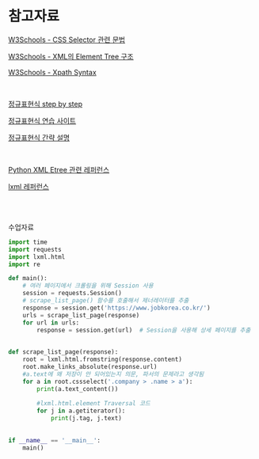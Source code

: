 # 참고자료

[W3Schools - CSS Selector 관련 문법](https://www.w3schools.com/cssref/css_selectors.asp)

[W3Schools - XML의 Element Tree 구조](https://www.w3schools.com/xml/xml_tree.asp)

[W3Schools - Xpath Syntax](https://www.w3schools.com/xml/xpath_syntax.asp)

<br>

[정규표현식 step by step](https://regexone.com/)

[정규표현식 연습 사이트](https://regexr.com/)

[정규표현식 간략 설명](https://hamait.tistory.com/342)

<br>

[Python XML Etree 관련 레퍼런스](https://docs.python.org/ko/3/library/xml.etree.elementtree.html#elementtree-objects)

[lxml 레퍼런스](https://lxml.de/)

<br>

<br>

수업자료

```python
import time
import requests
import lxml.html
import re

def main():
    # 여러 페이지에서 크롤링을 위해 Session 사용
    session = requests.Session()  
    # scrape_list_page() 함수를 호출해서 제너레이터를 추출
    response = session.get('https://www.jobkorea.co.kr/')
    urls = scrape_list_page(response)
    for url in urls:
        response = session.get(url)  # Session을 사용해 상세 페이지를 추출
        
        
def scrape_list_page(response):
    root = lxml.html.fromstring(response.content)
    root.make_links_absolute(response.url)
    #a.text에 왜 저장이 안 되어있는지 의문, 파서의 문제라고 생각됨
    for a in root.cssselect('.company > .name > a'):
        print(a.text_content())
        
        #lxml.html.element Traversal 코드
        for j in a.getiterator():
            print(j.tag, j.text)
            
            
if __name__ == '__main__':
    main()
```



